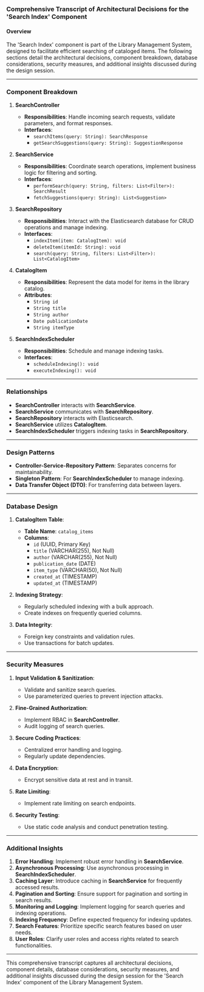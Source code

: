 ### Comprehensive Transcript of Architectural Decisions for the 'Search Index' Component

#### Overview

The 'Search Index' component is part of the Library Management System, designed to facilitate efficient searching of cataloged items. The following sections detail the architectural decisions, component breakdown, database considerations, security measures, and additional insights discussed during the design session.

---

### Component Breakdown

1. **SearchController**
   - **Responsibilities**: Handle incoming search requests, validate parameters, and format responses.
   - **Interfaces**: 
     - `searchItems(query: String): SearchResponse`
     - `getSearchSuggestions(query: String): SuggestionResponse`

2. **SearchService**
   - **Responsibilities**: Coordinate search operations, implement business logic for filtering and sorting.
   - **Interfaces**: 
     - `performSearch(query: String, filters: List<Filter>): SearchResult`
     - `fetchSuggestions(query: String): List<Suggestion>`

3. **SearchRepository**
   - **Responsibilities**: Interact with the Elasticsearch database for CRUD operations and manage indexing.
   - **Interfaces**: 
     - `indexItem(item: CatalogItem): void`
     - `deleteItem(itemId: String): void`
     - `search(query: String, filters: List<Filter>): List<CatalogItem>`

4. **CatalogItem**
   - **Responsibilities**: Represent the data model for items in the library catalog.
   - **Attributes**: 
     - `String id`
     - `String title`
     - `String author`
     - `Date publicationDate`
     - `String itemType`

5. **SearchIndexScheduler**
   - **Responsibilities**: Schedule and manage indexing tasks.
   - **Interfaces**: 
     - `scheduleIndexing(): void`
     - `executeIndexing(): void`

---

### Relationships

- **SearchController** interacts with **SearchService**.
- **SearchService** communicates with **SearchRepository**.
- **SearchRepository** interacts with Elasticsearch.
- **SearchService** utilizes **CatalogItem**.
- **SearchIndexScheduler** triggers indexing tasks in **SearchRepository**.

---

### Design Patterns

- **Controller-Service-Repository Pattern**: Separates concerns for maintainability.
- **Singleton Pattern**: For **SearchIndexScheduler** to manage indexing.
- **Data Transfer Object (DTO)**: For transferring data between layers.

---

### Database Design

1. **CatalogItem Table**:
   - **Table Name**: `catalog_items`
   - **Columns**: 
     - `id` (UUID, Primary Key)
     - `title` (VARCHAR(255), Not Null)
     - `author` (VARCHAR(255), Not Null)
     - `publication_date` (DATE)
     - `item_type` (VARCHAR(50), Not Null)
     - `created_at` (TIMESTAMP)
     - `updated_at` (TIMESTAMP)

2. **Indexing Strategy**:
   - Regularly scheduled indexing with a bulk approach.
   - Create indexes on frequently queried columns.

3. **Data Integrity**:
   - Foreign key constraints and validation rules.
   - Use transactions for batch updates.

---

### Security Measures

1. **Input Validation & Sanitization**:
   - Validate and sanitize search queries.
   - Use parameterized queries to prevent injection attacks.

2. **Fine-Grained Authorization**:
   - Implement RBAC in **SearchController**.
   - Audit logging of search queries.

3. **Secure Coding Practices**:
   - Centralized error handling and logging.
   - Regularly update dependencies.

4. **Data Encryption**:
   - Encrypt sensitive data at rest and in transit.

5. **Rate Limiting**:
   - Implement rate limiting on search endpoints.

6. **Security Testing**:
   - Use static code analysis and conduct penetration testing.

---

### Additional Insights

1. **Error Handling**: Implement robust error handling in **SearchService**.
2. **Asynchronous Processing**: Use asynchronous processing in **SearchIndexScheduler**.
3. **Caching Layer**: Introduce caching in **SearchService** for frequently accessed results.
4. **Pagination and Sorting**: Ensure support for pagination and sorting in search results.
5. **Monitoring and Logging**: Implement logging for search queries and indexing operations.
6. **Indexing Frequency**: Define expected frequency for indexing updates.
7. **Search Features**: Prioritize specific search features based on user needs.
8. **User Roles**: Clarify user roles and access rights related to search functionalities.

---

This comprehensive transcript captures all architectural decisions, component details, database considerations, security measures, and additional insights discussed during the design session for the 'Search Index' component of the Library Management System.